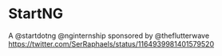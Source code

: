 # StartNG
A @startdotng @nginternship sponsored by @theflutterwave
https://twitter.com/SerRaphaels/status/1164939981401579520

